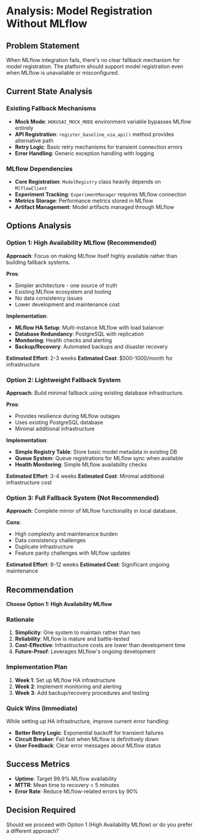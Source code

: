 # Analysis: Model Registration Without MLflow

## Problem Statement

When MLflow integration fails, there's no clear fallback mechanism for model registration. The platform should support model registration even when MLflow is unavailable or misconfigured.

## Current State Analysis

### Existing Fallback Mechanisms
- **Mock Mode**: `HOKUSAI_MOCK_MODE` environment variable bypasses MLflow entirely
- **API Registration**: `register_baseline_via_api()` method provides alternative path
- **Retry Logic**: Basic retry mechanisms for transient connection errors
- **Error Handling**: Generic exception handling with logging

### MLflow Dependencies
- **Core Registration**: `ModelRegistry` class heavily depends on `MlflowClient`
- **Experiment Tracking**: `ExperimentManager` requires MLflow connection
- **Metrics Storage**: Performance metrics stored in MLflow
- **Artifact Management**: Model artifacts managed through MLflow

## Options Analysis

### Option 1: High Availability MLflow (Recommended)
**Approach**: Focus on making MLflow itself highly available rather than building fallback systems.

**Pros**:
- Simpler architecture - one source of truth
- Existing MLflow ecosystem and tooling
- No data consistency issues
- Lower development and maintenance cost

**Implementation**:
- **MLflow HA Setup**: Multi-instance MLflow with load balancer
- **Database Redundancy**: PostgreSQL with replication
- **Monitoring**: Health checks and alerting
- **Backup/Recovery**: Automated backups and disaster recovery

**Estimated Effort**: 2-3 weeks
**Estimated Cost**: $500-1000/month for infrastructure

### Option 2: Lightweight Fallback System
**Approach**: Build minimal fallback using existing database infrastructure.

**Pros**:
- Provides resilience during MLflow outages
- Uses existing PostgreSQL database
- Minimal additional infrastructure

**Implementation**:
- **Simple Registry Table**: Store basic model metadata in existing DB
- **Queue System**: Queue registrations for MLflow sync when available
- **Health Monitoring**: Simple MLflow availability checks

**Estimated Effort**: 3-4 weeks
**Estimated Cost**: Minimal additional infrastructure cost

### Option 3: Full Fallback System (Not Recommended)
**Approach**: Complete mirror of MLflow functionality in local database.

**Cons**:
- High complexity and maintenance burden
- Data consistency challenges
- Duplicate infrastructure
- Feature parity challenges with MLflow updates

**Estimated Effort**: 8-12 weeks
**Estimated Cost**: Significant ongoing maintenance

## Recommendation

**Choose Option 1: High Availability MLflow**

### Rationale
1. **Simplicity**: One system to maintain rather than two
2. **Reliability**: MLflow is mature and battle-tested
3. **Cost-Effective**: Infrastructure costs are lower than development time
4. **Future-Proof**: Leverages MLflow's ongoing development

### Implementation Plan
1. **Week 1**: Set up MLflow HA infrastructure
2. **Week 2**: Implement monitoring and alerting
3. **Week 3**: Add backup/recovery procedures and testing

### Quick Wins (Immediate)
While setting up HA infrastructure, improve current error handling:
- **Better Retry Logic**: Exponential backoff for transient failures
- **Circuit Breaker**: Fail fast when MLflow is definitively down
- **User Feedback**: Clear error messages about MLflow status

## Success Metrics
- **Uptime**: Target 99.9% MLflow availability
- **MTTR**: Mean time to recovery < 5 minutes
- **Error Rate**: Reduce MLflow-related errors by 90%

## Decision Required
Should we proceed with Option 1 (High Availability MLflow) or do you prefer a different approach?